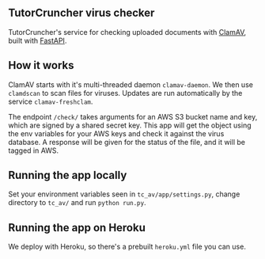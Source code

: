 ## TutorCruncher virus checker

TutorCruncher's service for checking uploaded documents with [ClamAV](https://www.clamav.net/), built with 
[FastAPI](https://fastapi.tiangolo.com/).

## How it works

ClamAV starts with it's multi-threaded daemon `clamav-daemon`. We then use `clamdscan` to scan files for viruses. 
Updates are run automatically by the service `clamav-freshclam`.

The endpoint `/check/` takes arguments for an AWS S3 bucket name and key, which are signed by a shared secret key. This 
app will get the object using the env variables for your AWS keys and check it against the virus database. A response 
will be given for the status of the file, and it will be tagged in AWS.

## Running the app locally

Set your environment variables seen in `tc_av/app/settings.py`, change directory to `tc_av/` and run `python run.py`.

## Running the app on Heroku

We deploy with Heroku, so there's a prebuilt `heroku.yml` file you can use.

